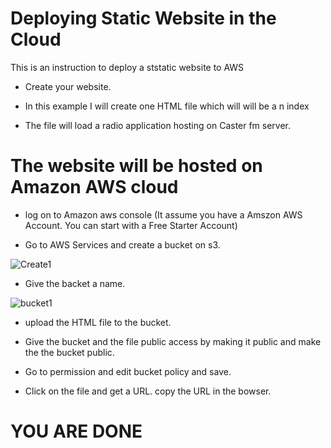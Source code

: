 # Deploying Static Website in the Cloud

 This is an instruction to deploy a ststatic website to AWS
 
 * Create your website. 
 
 * In this example I will create one HTML file which will will be a n index

 * The file will load a radio application hosting on Caster fm server.
 
 
 
 # The website will be hosted on Amazon AWS cloud
 
 * log on to Amazon aws console (It assume you have a Amszon AWS Account. 
 You can start with a Free Starter Account)
 
 * Go to AWS Services and create a bucket on s3.
 
 ![Create1](https://user-images.githubusercontent.com/4149567/86658332-96984e00-bfae-11ea-9921-e109000fa900.jpg)
 
 
 * Give the backet a name.

![bucket1](https://user-images.githubusercontent.com/4149567/86653635-f42a9b80-bfaa-11ea-9bf9-afca42d1ddda.jpg)
 
 * upload the HTML file to the bucket.
 
 
 
 
 * Give the bucket and the file public access by making it public and make the the bucket public.
 
 
 
 * Go to permission and edit bucket policy and save.
 
 * Click on the file and get a URL. copy the URL in the bowser.
 
 # YOU ARE DONE
 
 
 
 
 
 
 
 
 


 


